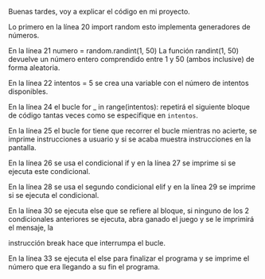 Buenas tardes, voy a explicar el código en mi proyecto. 

Lo primero en la línea 20 import random esto implementa generadores de números. 

En la línea 21 numero = random.randint(1, 50) La función randint(1, 50) devuelve un número entero comprendido entre 1 y 50 (ambos inclusive) de forma aleatoria. 

En la línea 22 intentos = 5   se crea una variable con el número de intentos disponibles. 

En la línea 24 el bucle  for _ in range(intentos): repetirá el siguiente bloque de código tantas veces como se especifique en `intentos`. 

En la línea 25 el bucle for tiene que recorrer el bucle mientras no acierte, se imprime instrucciones a usuario y si se acaba muestra instrucciones en la pantalla. 

En la línea 26 se usa el condicional if y en la línea 27 se imprime si se ejecuta este condicional. 

En la línea 28 se usa el segundo condicional elif y en la línea 29 se imprime si se ejecuta el condicional. 

En la línea 30 se ejecuta else que se refiere al bloque, si ninguno de los 2 condicionales anteriores se ejecuta, abra ganado el juego y se le imprimirá el mensaje, la 

instrucción break hace que interrumpa el bucle. 

En la línea 33 se ejecuta el else para finalizar el programa y se imprime el número que era llegando a su fin el programa. 
